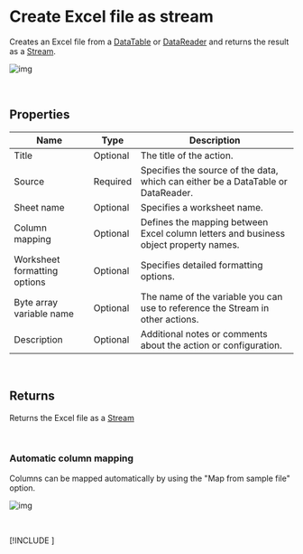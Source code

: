 # Create Excel file as stream

Creates an Excel file from a [DataTable](https://learn.microsoft.com/en-us/dotnet/api/system.data.datatable) or [DataReader](https://learn.microsoft.com/en-us/dotnet/api/system.data.idatareader) and returns the result as a [Stream](https://learn.microsoft.com/en-us/dotnet/api/system.io.stream).


![img](https://profitbasedocs.blob.core.windows.net/flowimages/getDataReaderEx1.png)

<br/>

## Properties

| Name                 | Type     | Description                                                                                                   |
| -------------------- | -------- | ------------------------------------------------------------------------------------------------------------- |
| Title                | Optional |   The title of the action.                    |
| Source               | Required | Specifies the source of the data, which can either be a DataTable or DataReader.                              |
| Sheet name           | Optional | Specifies a worksheet name. |
| Column mapping       | Optional | Defines the mapping between Excel column letters and business object property names.                          |
| Worksheet formatting options | Optional | Specifies detailed formatting options.                                                                                                      |
| Byte array variable name | Optional | The name of the variable you can use to reference the Stream in other actions.                |
| Description | Optional |  Additional notes or comments about the action or configuration. |

<br/>

## Returns

Returns the Excel file as a [Stream](https://learn.microsoft.com/en-us/dotnet/api/system.io.stream)

<br/>

### Automatic column mapping

Columns can be mapped automatically by using the "Map from sample file" option.

![img](https://profitbasedocs.blob.core.windows.net/flowimages/getDataReaderEx2.png)

<br/>

[!INCLUDE [](./__videos.md)]
